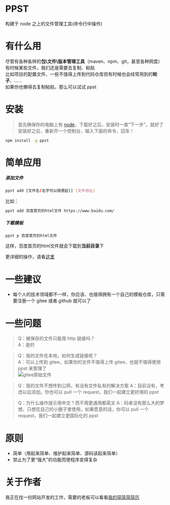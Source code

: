 # PPST
构建于 node 之上的文件管理工具(命令行中操作)

# 有什么用
尽管有各种各样的**包\文件\版本管理工具**（maven、npm、git，甚至各种网盘）  
有时候某些文件，我们还是需要去复制、粘贴  
比如项目的配置文件、一些不值得上传到代码仓库但有时候也会经常用到的**轮子**、……  
如果你也懒得去复制粘贴，那么可以试试 ppst

# 安装
> 首先确保你的电脑上有 [node](https://nodejs.org/zh-cn/)，下载好之后，安装时一直“下一步”，就好了  
> 安装好之后，重新开一个控制台，输入下面的命令，回车！

```bash
npm install -g ppst
```

# 简单应用
##### 添加文件
```bash
ppst add [文件名(名字可以随便起)] [文件地址]
```
比如：
```bash
ppst add 百度首页的html文件 https://www.baidu.com/
```

##### 下载模板
```bash
ppst p 百度首页的html文件
```

这样，百度首页的html文件就会下载到**当前目录**下

更详细的操作，请看[这里](https://github.com/daGaiGuanYu/ppst/blob/master/doc/readme.md)

# 一些建议
+ 每个人的技术领域都不一样，你应该、也值得拥有一个自己的模板仓库，只需要注册一个 gitee 或者 github 就可以了

# 一些问题
> Q：被保存的文件只能用 http 链接吗？  
> A：是的

> Q：我的文件在本地，如何生成链接呢？  
> A：可以上传到 gitee，如果你的文件不值得上传 gitee，也就不值得使用 ppst 来管理了  
![gitee原始文件](https://gitee.com/dggy/picpic/raw/master/gitee-demo.jpg)

> Q：我的文件不想传到公网，有没有文件私有的解决方案
> A：目前没有，考虑以后添加。你也可以 pull 一个 request，我们一起建立更好用的 ppst

> Q：为什么操作提示用中文？而不用更通用都英文
> A：码者没有那么大的梦想，只想在自己的小圈子里使用，如果愿意的话，你可以 pull 一个 request，我们一起建立更国际化的 ppst

# 原则
+ 简单（用起来简单、维护起来简单、源码读起来简单）
+ 禁止为了更“强大”的功能而使程序变得复杂

# 关于作者
我正在找一份网站开发的工作，需要的老板可以看看[我的简简简简历](https://dagaiguanyu.github.io/Resume/dist/)